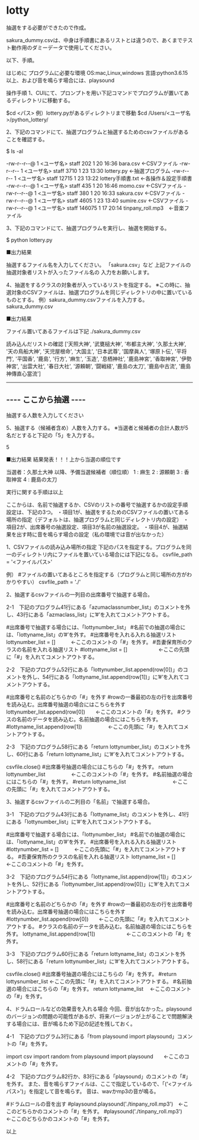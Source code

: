 # lotty
抽選をする必要ができたので作成。

sakura_dummy.csvは、中身は手順書にあるリストとは違うので、あくまでテスト動作用のダミーデータで使用してください。

以下、手順。

はじめに
プログラムに必要な環境
OS:mac,Linux,windows
言語:python3.6.15以上、および音を鳴らす場合には、playsound

操作手順
1、CUIにて、プロンプトを用い下記コマンドでプログラムが置いてあるディレクトリに移動する。

$cd <パス>
例）lottery.pyがあるディレクトリまで移動
$cd  /Users/<ユーザ名>/python_lottery/

2、下記のコマンドにて、抽選プログラムと抽選するためのcsvファイルがあることを確認する。

$ ls -al

-rw-r--r--@  1 <ユーザ名>  staff     202  1 20 16:36 bara.csv ←CSVファイル
-rw-r--r--   1 <ユーザ名>  staff    3710  1 23 13:30 lottery.py ←抽選プログラム
-rw-r--r--   1 <ユーザ名>  staff   12715  1 23 13:22 lottery手順書.txt ←各操作＆設定手順書
-rw-r--r--@  1 <ユーザ名>  staff     435  1 20 16:46 momo.csv ←CSVファイル
-rw-r--r--@  1 <ユーザ名>  staff     380  1 20 16:33 sakura.csv ←CSVファイル
-rw-r--r--@  1 <ユーザ名>  staff    4605  1 23 13:40 sumire.csv ←CSVファイル
-rw-r--r--@  1 <ユーザ名>  staff  146075  1 17 20:14 tinpany_roll.mp3　←音楽ファイル


3、下記のコマンドにて、抽選プログラムを実行し、抽選を開始する。

$ python lottery.py

■出力結果

抽選するファイル名を入力してください。
「sakura.csv」など
上記ファイルの抽選対象者リストが入ったファイル名の
入力をお願いします。

4、抽選をするクラスの対象者が入っているリストを指定する。
※この時に、抽選対象のCSVファイルは、抽選プログラムを同じディレクトリの中に置いているものとする。
例）sakura_dummy.csvファイルを入力する。
sakura_dummy.csv

■出力結果

ファイル置いてあるファイルは下記
./sakura_dummy.csv

読み込んだリストの確認
['天照大神', '武甕槌大神', '布都主大神', '久那土大神', '天の鳥船大神', '天児屋根命', '大国主', '日本武尊', '国摩眞人', '塚原卜伝', '平将門', '平国香', '鹿島', '行方', '麻生', '玉造', '息栖神社', '鹿島神宮', '香取神宮', '伊勢神宮', '出雲大社', '春日大社', '源頼朝', '闘戦経', '鹿島の太刀', '鹿島中古流', '鹿島神傳直心當流']

---------------------------------------
----          ここから抽選           ----
---------------------------------------
抽選する人数を入力してください

5、抽選する（候補者含め）人数を入力する。
※当選者と候補者の合計人数が5名だとすると下記の「5」を入力する。

5

■出力結果
結果発表！！！上から当選の順位です

当選者：久那土大神
以降、予備当選候補者（順位順）
1 : 麻生
2 : 源頼朝
3 : 香取神宮
4 : 鹿島の太刀

実行に関する手順は以上





ここからは、名前で抽選するか、CSVのリストの番号で抽選するかの設定手順
設定は、下記の3つ。
・項目1が、抽選をするためのCSVファイルの置いてある場所の指定（デフォルトは、抽選プログラムと同じディレクトリ内の設定）
・項目2が、出席番号の抽選設定、項目3が名前の抽選設定。
・項目4が、抽選結果を出す時に音を鳴らす場合の設定（私の環境では音が出なかった）

1、CSVファイルの読み込み場所の指定
下記のパスを指定する。プログラムを同一のディレクトリ内にファイルを置いている場合には下記になる。
csvfile_path = '<ファイルパス>'

例）
#ファイルの置いてあるところを指定する（プログラムと同じ場所の方がわかりやすい）
csvfile_path = './'

2、抽選するcsvファイルの一列目の出席番号で抽選する場合。

2-1　下記のプログラム41行にある「azumaclassnumber_list」のコメントを外し、43行にある「azmaclass_list」に’#’を入れてコメントアウトする。

#出席番号で抽選する場合には、「lottynumber_list」
#名前での抽選の場合には、「lottyname_list」の’#’を外す。
#出席番号を入れる入れる抽選リスト
lottynumber_list = []　　　←ここのコメントの「#」を外す。
#吾妻保育所のクラスの名前を入れる抽選リスト
#lottyname_list = []　　　　　　←ここの先頭に「#」を入れてコメントアウトする。

2-2　下記のプログラム52行にある「lottynumber_list.append(row[0])」のコメントを外し、54行にある「lottyname_list.append(row[1])」に’#’を入れてコメントアウトする。

#出席番号と名前のどちらかの「#」を外す
#rowの一番最初の左の行を出席番号を読み込む。出席番号抽選の場合にはこちらを外す
lottynumber_list.append(row[0])　　←ここのコメントの「#」を外す。
#クラスの名前のデータを読み込む。名前抽選の場合にはこちらを外す。
#lottyname_list.append(row[1])　　　　　←ここの先頭に「#」を入れてコメントアウトする。

2-3　下記のプログラム58行にある「return lottynumber_list」のコメントを外し、60行にある「return lottyname_list」に’#’を入れてコメントアウトする。

csvfile.close()
#出席番号抽選の場合にはこちらの「#」を外す。
return lottynumber_list　　　　　←ここのコメントの「#」を外す。
#名前抽選の場合にはこちらの「#」を外す。
#return lottyname_list　　　　　　　　　←ここの先頭に「#」を入れてコメントアウトする。

3、抽選するcsvファイルの二列目の「名前」で抽選する場合。

3-1　下記のプログラム43行にある「lottyname_list」のコメントを外し、41行にある「lottynumber_list」に’#’を入れてコメントアウトする。

#出席番号で抽選する場合には、「lottynumber_list」
#名前での抽選の場合には、「lottyname_list」の’#’を外す。
#出席番号を入れる入れる抽選リスト
#lottynumber_list = []　　　←ここの先頭に「#」を入れてコメントアウトする。
#吾妻保育所のクラスの名前を入れる抽選リスト
lottyname_list = []　　　　　　←ここのコメントの「#」を外す。

3-2　下記のプログラム54行にある「lottyname_list.append(row[1])」のコメントを外し、52行にある「lottynumber_list.append(row[0])」に’#’を入れてコメントアウトする。

#出席番号と名前のどちらかの「#」を外す
#rowの一番最初の左の行を出席番号を読み込む。出席番号抽選の場合にはこちらを外す
#lottynumber_list.append(row[0])　　←ここの先頭に「#」を入れてコメントアウトする。
#クラスの名前のデータを読み込む。名前抽選の場合にはこちらを外す。
lottyname_list.append(row[1])　　　　　　←ここのコメントの「#」を外す。

3-3　下記のプログラム60行にある「return lottyname_list」のコメントを外し、58行にある「return lottynumber_list」に’#’を入れてコメントアウトする。

csvfile.close()
#出席番号抽選の場合にはこちらの「#」を外す。
#return lottysnumber_list          ←ここの先頭に「#」を入れてコメントアウトする。
#名前抽選の場合にはこちらの「#」を外す。
return lottyname_list               　←ここのコメントの「#」を外す。

4、ドラムロールなどの効果音を入れる場合
今回、音が出なかった。playsoundのバージョンの問題の可能性があるが、将来バージョンが上がることで問題解決する場合には、音が鳴るため下記の記述を残しておく。

4-1　下記のプログラム3行にある「from playsound import playsound」コメントの「#」を外す。

import csv
import random
from playsound import playsound　　←ここのコメントの「#」を外す。

4-2　下記のプログラム82行か、83行にある「playsound」のコメントの「#」を外す。
また、音を鳴らすファイルは、ここで指定しているので、「('<ファイルパス>')」を指定して音を鳴らす。
音は、wavかmp3の音が鳴る。

#ドラムロールの音を出す
#playsound.playsound('./tinpany_roll.mp3')　←ここのどちらかのコメントの「#」を外す。
#playsound('./tinpany_roll.mp3')　　　　　　←ここのどちらかのコメントの「#」を外す。

以上
